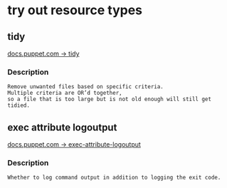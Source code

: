 # try out resource types
## tidy
[docs.puppet.com -> tidy](https://docs.puppet.com/puppet/latest/types/tidy.html)
### Description
```
Remove unwanted files based on specific criteria.
Multiple criteria are OR’d together,
so a file that is too large but is not old enough will still get tidied.
```

## exec attribute logoutput 
[docs.puppet.com -> exec-attribute-logoutput](https://docs.puppet.com/puppet/latest/type.html#exec-attribute-logoutput)
### Description
```
Whether to log command output in addition to logging the exit code. 
```
